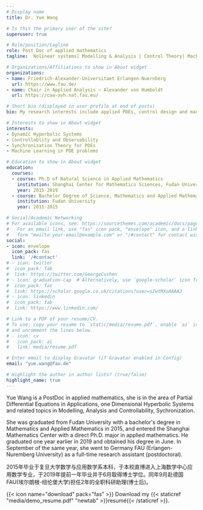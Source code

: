 ```yaml
---
# Display name
title: Dr. Yue Wang

# Is this the primary user of the site?
superuser: true

# Role/position/tagline
role: Post Doc of applied mathematics
tagline:  Nolinear systems| Modelling & Analysis | Control Theory| Machine Learning

# Organizations/Affiliations to show in About widget
organizations:
- name: Friedrich-Alexander-Universitaet Erlangen-Nuernberg
  url: https://www.fau.de/
- name: Chair in Applied Analysis – Alexander von Humboldt
  url: https://caa-avh.nat.fau.eu/

# Short bio (displayed in user profile at end of posts)
bio: My research interests include applied PDEs, control design and machine learning.

# Interests to show in About widget
interests:
- Dynamic Hyperbolic Systems
- Controllablity and Observability
- Synchronization Theory for PDEs
- Machine Learning in PDE problems

# Education to show in About widget
education:
  courses:
  - course: Ph.D of Natural Science in Applied Mathematics
    institution: Shanghai Center for Mathematics Sciences, Fudan University
    year: 2015-2019
  - course: Bachelor Degree of Science, Mathematics and Applied Mathematics
    institution: Fudan University
    year: 2011-2015

# Social/Academic Networking
# For available icons, see: https://sourcethemes.com/academic/docs/page-builder/#icons
#   For an email link, use "fas" icon pack, "envelope" icon, and a link in the
#   form "mailto:your-email@example.com" or "/#contact" for contact widget.
social:
- icon: envelope
  icon_pack: fas
  link: '/#contact'
# - icon: twitter
#  icon_pack: fab
#  link: https://twitter.com/GeorgeCushen
# - icon: graduation-cap  # Alternatively, use `google-scholar` icon from `ai` icon pack
#  icon_pack: fas
#  link: https://scholar.google.co.uk/citations?user=sIwtMXoAAAAJ
# - icon: linkedin
#  icon_pack: fab
#  link: https://www.linkedin.com/

# Link to a PDF of your resume/CV.
# To use: copy your resume to `static/media/resume.pdf`, enable `ai` icons in `params.toml`, 
# and uncomment the lines below.
# - icon: cv
#   icon_pack: ai
#   link: media/resume.pdf

# Enter email to display Gravatar (if Gravatar enabled in Config)
email: "yue.wang@fau.de"

# Highlight the author in author lists? (true/false)
highlight_name: true
---
```


Yue Wang is a PostDoc in applied mathematics, she is in the area of Partial Differential Equations in Applications, one Dimensional Hyperbolic Systems and related topics in Modelling, Analysis and Controllability, Sychronization. 

She was graduated from Fudan University with a bachelor's degree in Mathematics and Applied Mathematics in 2015, and entered the Shanghai Mathematics Center with a direct Ph.D. major in applied mathematics. He graduated one year earlier in 2019 and obtained his degree in June. In September of the same year, she went to Germany FAU (Erlangen-Nuremberg University) as a full-time research assistant (postdoctoral).

2015年毕业于复旦大学数学与应用数学系本科，于本校直博进入上海数学中心应用数学专业，于2019年提前一年毕业并于6月取得博士学位。同年9月赴德国FAU(埃尔朗根-纽伦堡大学)担任2年的全职科研助理(博士后)。


{{< icon name="download" pack="fas" >}} Download my {{< staticref "media/demo_resume.pdf" "newtab" >}}resumé{{< /staticref >}}.
